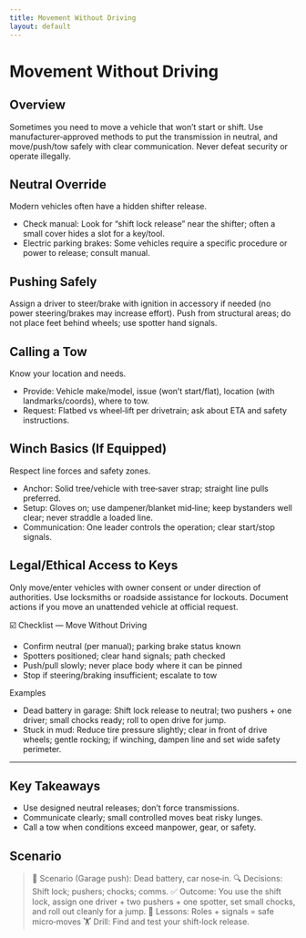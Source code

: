 ```yaml
---
title: Movement Without Driving
layout: default
---
```


# Movement Without Driving

## Overview
Sometimes you need to move a vehicle that won’t start or shift. Use manufacturer‑approved methods to put the transmission in neutral, and move/push/tow safely with clear communication. Never defeat security or operate illegally.

## Neutral Override
Modern vehicles often have a hidden shifter release.

- Check manual: Look for “shift lock release” near the shifter; often a small cover hides a slot for a key/tool.
- Electric parking brakes: Some vehicles require a specific procedure or power to release; consult manual.

## Pushing Safely
Assign a driver to steer/brake with ignition in accessory if needed (no power steering/brakes may increase effort). Push from structural areas; do not place feet behind wheels; use spotter hand signals.

## Calling a Tow
Know your location and needs.

- Provide: Vehicle make/model, issue (won’t start/flat), location (with landmarks/coords), where to tow.
- Request: Flatbed vs wheel‑lift per drivetrain; ask about ETA and safety instructions.

## Winch Basics (If Equipped)
Respect line forces and safety zones.

- Anchor: Solid tree/vehicle with tree‑saver strap; straight line pulls preferred.
- Setup: Gloves on; use dampener/blanket mid‑line; keep bystanders well clear; never straddle a loaded line.
- Communication: One leader controls the operation; clear start/stop signals.

## Legal/Ethical Access to Keys
Only move/enter vehicles with owner consent or under direction of authorities. Use locksmiths or roadside assistance for lockouts. Document actions if you move an unattended vehicle at official request.

☑️ Checklist — Move Without Driving
- Confirm neutral (per manual); parking brake status known
- Spotters positioned; clear hand signals; path checked
- Push/pull slowly; never place body where it can be pinned
- Stop if steering/braking insufficient; escalate to tow

Examples
- Dead battery in garage: Shift lock release to neutral; two pushers + one driver; small chocks ready; roll to open drive for jump.
- Stuck in mud: Reduce tire pressure slightly; clear in front of drive wheels; gentle rocking; if winching, dampen line and set wide safety perimeter.

---

## Key Takeaways
- Use designed neutral releases; don’t force transmissions.
- Communicate clearly; small controlled moves beat risky lunges.
- Call a tow when conditions exceed manpower, gear, or safety.

## Scenario

> 🧭 Scenario (Garage push): Dead battery, car nose‑in.
> 🔍 Decisions: Shift lock; pushers; chocks; comms.
> ✅ Outcome: You use the shift lock, assign one driver + two pushers + one spotter, set small chocks, and roll out cleanly for a jump.
> 🧠 Lessons: Roles + signals = safe micro‑moves
> 🏋️ Drill: Find and test your shift‑lock release.
